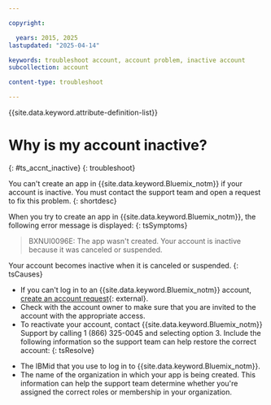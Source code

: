 ```yaml
---

copyright:

  years: 2015, 2025
lastupdated: "2025-04-14"

keywords: troubleshoot account, account problem, inactive account
subcollection: account

content-type: troubleshoot

---
```


{{site.data.keyword.attribute-definition-list}}

# Why is my account inactive?
{: #ts_accnt_inactive}
{: troubleshoot}

You can't create an app in {{site.data.keyword.Bluemix_notm}} if your account is inactive. You must contact the support team and open a request to fix this problem.
{: shortdesc}

When you try to create an app in {{site.data.keyword.Bluemix_notm}}, the following error message is displayed:
{: tsSymptoms}

> BXNUI0096E: The app wasn't created. Your account is inactive because it was canceled or suspended.

Your account becomes inactive when it is canceled or suspended.
{: tsCauses}


- If you can't log in to an {{site.data.keyword.Bluemix_notm}} account, [create an account request](https://watson.service-now.com/x_ibmwc_open_case_app.do#!/create){: external}.
- Check with the account owner to make sure that you are invited to the account with the appropriate access. 
- To reactivate your account, contact {{site.data.keyword.Bluemix_notm}} Support by calling 1 (866) 325-0045 and selecting option 3. Include the following information so the support team can help restore the correct account:
{: tsResolve}

* The IBMid that you use to log in to {{site.data.keyword.Bluemix_notm}}.
* The name of the organization in which your app is being created. This information can help the support team determine whether you're assigned the correct roles or membership in your organization.
